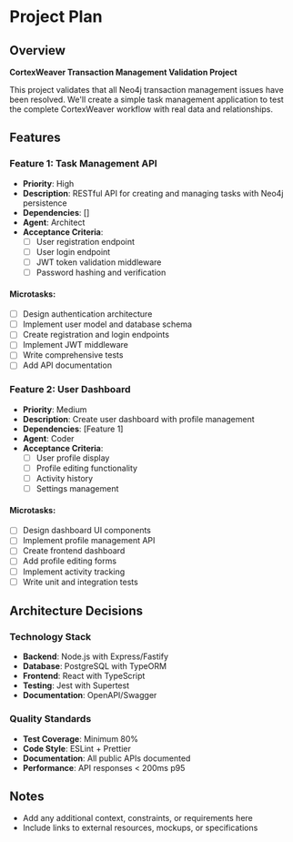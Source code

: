 # Project Plan

## Overview
**CortexWeaver Transaction Management Validation Project**

This project validates that all Neo4j transaction management issues have been resolved. We'll create a simple task management application to test the complete CortexWeaver workflow with real data and relationships.

## Features

### Feature 1: Task Management API  
- **Priority**: High
- **Description**: RESTful API for creating and managing tasks with Neo4j persistence
- **Dependencies**: []
- **Agent**: Architect
- **Acceptance Criteria**:
  - [ ] User registration endpoint
  - [ ] User login endpoint  
  - [ ] JWT token validation middleware
  - [ ] Password hashing and verification

#### Microtasks:
- [ ] Design authentication architecture
- [ ] Implement user model and database schema
- [ ] Create registration and login endpoints
- [ ] Implement JWT middleware
- [ ] Write comprehensive tests
- [ ] Add API documentation

### Feature 2: User Dashboard
- **Priority**: Medium
- **Description**: Create user dashboard with profile management
- **Dependencies**: [Feature 1]
- **Agent**: Coder
- **Acceptance Criteria**:
  - [ ] User profile display
  - [ ] Profile editing functionality
  - [ ] Activity history
  - [ ] Settings management

#### Microtasks:
- [ ] Design dashboard UI components
- [ ] Implement profile management API
- [ ] Create frontend dashboard
- [ ] Add profile editing forms
- [ ] Implement activity tracking
- [ ] Write unit and integration tests

## Architecture Decisions

### Technology Stack
- **Backend**: Node.js with Express/Fastify
- **Database**: PostgreSQL with TypeORM
- **Frontend**: React with TypeScript
- **Testing**: Jest with Supertest
- **Documentation**: OpenAPI/Swagger

### Quality Standards
- **Test Coverage**: Minimum 80%
- **Code Style**: ESLint + Prettier
- **Documentation**: All public APIs documented
- **Performance**: API responses < 200ms p95

## Notes
- Add any additional context, constraints, or requirements here
- Include links to external resources, mockups, or specifications
